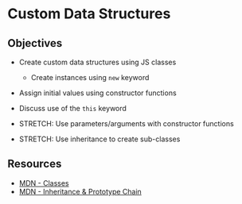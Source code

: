 # Custom Data Structures

## Objectives

* Create custom data structures using JS classes
  - Create instances using `new` keyword
* Assign initial values using constructor functions
* Discuss use of the `this` keyword

* STRETCH: Use parameters/arguments with constructor functions
* STRETCH: Use inheritance to create sub-classes

## Resources

* [MDN - Classes](https://developer.mozilla.org/en-US/docs/Web/JavaScript/Reference/Classes)
* [MDN - Inheritance & Prototype Chain](https://developer.mozilla.org/en-US/docs/Web/JavaScript/Inheritance_and_the_prototype_chain)